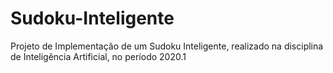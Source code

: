 # Sudoku-Inteligente
Projeto de Implementação de um Sudoku Inteligente, realizado na disciplina de Inteligência Artificial, no período 2020.1
